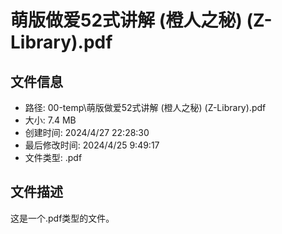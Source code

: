 ﻿# 萌版做爱52式讲解 (橙人之秘) (Z-Library).pdf

## 文件信息
- 路径: 00-temp\萌版做爱52式讲解 (橙人之秘) (Z-Library).pdf
- 大小: 7.4 MB
- 创建时间: 2024/4/27 22:28:30
- 最后修改时间: 2024/4/25 9:49:17
- 文件类型: .pdf

## 文件描述
这是一个.pdf类型的文件。

